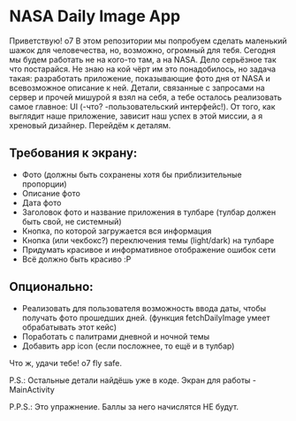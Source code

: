 # NASA Daily Image App
Приветствую! o7
В этом репозитории мы попробуем сделать маленький шажок для человечества, но, возможно, огромный для тебя. Сегодня мы будем работать не на кого-то там, а на NASA. Дело серьёзное так что постарайся. Не знаю на кой чёрт им это понадобилось, но задача такая: разработать приложение, показывающие фото дня от NASA и всевозможное описание к ней. Детали, связанные с запросами на сервер и прочей мишурой я взял на себя, а тебе осталось реализовать самое главное: UI (-что? -пользовательский интерфейс!). От того, как выглядит наше приложение, зависит наш успех в этой миссии, а я хреновый дизайнер. Перейдём к деталям.

## Требования к экрану:
* Фото (должны быть сохранены хотя бы приблизительные пропорции)
* Описание фото
* Дата фото
* Заголовок фото и название приложения в тулбаре (тулбар должен быть свой, не системный)
* Кнопка, по которой загружается вся информация
* Кнопка (или чекбокс?) переключения темы (light/dark) на тулбаре
* Придумать красивое и информативное отображение ошибок сети
* Всё должно быть красиво :P

## Опционально:
* Реализовать для пользователя возможность ввода даты, чтобы получать фото прошедших дней. (функция fetchDailyImage умеет обрабатывать этот кейс)
* Поработать с палитрами дневной и ночной темы
* Добавить app icon (если посложнее, то ещё и в тулбар)

Что ж, удачи тебе! o7 fly safe.

P.S.: Остальные детали найдёшь уже в коде. Экран для работы - MainActivity

P.P.S.: Это упражнение. Баллы за него начислятся НЕ будут.
